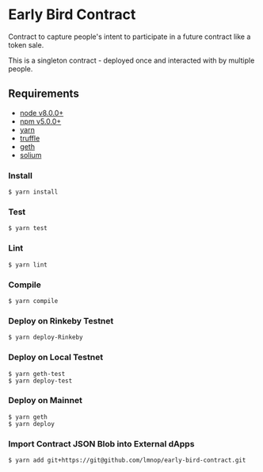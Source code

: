 # Early Bird Contract

Contract to capture people's intent to participate in a future contract like a token sale.

This is a singleton contract - deployed once and interacted with by multiple people.

## Requirements

- [node v8.0.0+](https://nodejs.org/)
- [npm v5.0.0+](https://www.npmjs.com/)
- [yarn](https://yarnpkg.com/)
- [truffle](http://truffleframework.com/)
- [geth](https://github.com/ethereum/go-ethereum)
- [solium](https://github.com/duaraghav8/solium)


### Install

```
$ yarn install
```


### Test

```
$ yarn test
```


### Lint

```
$ yarn lint
```


### Compile

```
$ yarn compile
```


### Deploy on Rinkeby Testnet

```
$ yarn deploy-Rinkeby
```


### Deploy on Local Testnet

```
$ yarn geth-test
$ yarn deploy-test
```


### Deploy on Mainnet

```
$ yarn geth
$ yarn deploy
```


### Import Contract JSON Blob into External dApps

```
$ yarn add git+https://git@github.com/lmnop/early-bird-contract.git
```

